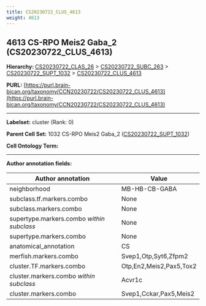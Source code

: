 ```yaml
---
title: CS20230722_CLUS_4613
weight: 4613
---
```

## 4613 CS-RPO Meis2 Gaba_2 (CS20230722_CLUS_4613)
<b>Hierarchy: </b>
[CS20230722_CLAS_26](../CS20230722_CLAS_26) >
[CS20230722_SUBC_263](../CS20230722_SUBC_263) >
[CS20230722_SUPT_1032](../CS20230722_SUPT_1032) >
[CS20230722_CLUS_4613](../CS20230722_CLUS_4613)

**PURL:** [https://purl.brain-bican.org/taxonomy/CCN20230722/CS20230722_CLUS_4613](https://purl.brain-bican.org/taxonomy/CCN20230722/CS20230722_CLUS_4613)

---


**Labelset:** cluster (Rank: 0)

**Parent Cell Set:** 1032 CS-RPO Meis2 Gaba_2 ([CS20230722_SUPT_1032](../CS20230722_SUPT_1032))



**Cell Ontology Term:** 

[MARKER GENES.]: #


---

[TRANSFERRED ANNOTATIONS.]: #


[AUTHOR ANNOTATION FIELDS.]: #


**Author annotation fields:**

| Author annotation | Value |
|-------------------|-------|
|neighborhood|MB-HB-CB-GABA|
|subclass.tf.markers.combo|None|
|subclass.markers.combo|None|
|supertype.markers.combo _within subclass_|None|
|supertype.markers.combo|None|
|anatomical_annotation|CS|
|merfish.markers.combo|Svep1,Otp,Syt6,Zfpm2|
|cluster.TF.markers.combo|Otp,En2,Meis2,Pax5,Tox2|
|cluster.markers.combo _within subclass_|Acvr1c|
|cluster.markers.combo|Svep1,Cckar,Pax5,Meis2|
